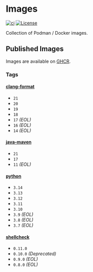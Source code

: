 # Images

[![ci](https://github.com/jhnc-oss/images/actions/workflows/ci.yml/badge.svg)](https://github.com/jhnc-oss/images/actions/workflows/ci.yml)
[![License](https://img.shields.io/badge/license-MIT-yellow.svg)](LICENSE)

Collection of Podman / Docker images.

## Published Images

Images are available on [GHCR](https://github.com/orgs/jhnc-oss/packages?repo_name=images).

### Tags

#### [clang-format](./clang-format/Dockerfile)

- `21`
- `20`
- `19`
- `18`
- `17` *(EOL)*
- `16` *(EOL)*
- `14` *(EOL)*

#### [java-maven](./java-maven/Dockerfile)

- `21`
- `17`
- `11` *(EOL)*

#### [python](./python/Dockerfile)

- `3.14`
- `3.13`
- `3.12`
- `3.11`
- `3.10`
- `3.9` *(EOL)*
- `3.8` *(EOL)*
- `3.7` *(EOL)*

#### [shellcheck](./shellcheck/Dockerfile)

- `0.11.0`
- `0.10.0` *(Deprecated)*
- `0.9.0` *(EOL)*
- `0.8.0` *(EOL)*

